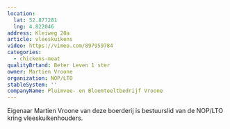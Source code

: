 ```yaml
---
location:
  lat: 52.877281
  lng: 4.822046
address: Kleiweg 20a
article: vleeskuikens
video: https://vimeo.com/897959784
categories:
  - chickens-meat
qualityBrtand: Beter Leven 1 ster
owner: Martien Vroone
organization: NOP/LTO
stableSystem: ''
companyName: Pluimvee- en Bloemteeltbedrijf Vroone
---
```

Eigenaar Martien Vroone van deze boerderij is bestuurslid van de NOP/LTO kring vleeskuikenhouders.